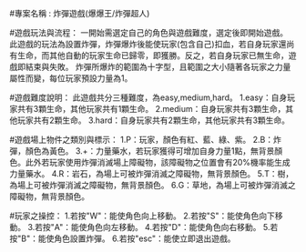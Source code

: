 #專案名稱 : 炸彈遊戲(爆爆王/炸彈超人)

#遊戲玩法與流程：
一開始需選定自己的角色與遊戲難度，選定後即開始遊戲。
此遊戲的玩法為設置炸彈，炸彈爆炸後能使玩家(包含自己)扣血，若自身玩家還尚有生命，而其他自動的玩家生命已歸零，即獲勝。反之，若自身玩家已無生命，遊戲即結束與失敗。
炸彈所爆炸的範圍為十字型，且範圍之大小隨著各玩家之力量屬性而變，每位玩家預設力量為1。

#遊戲難度說明：
此遊戲共分三種難度，為easy,medium,hard。
1.easy：自身玩家共有3顆生命，其他玩家共有1顆生命。
2.medium：自身玩家共有3顆生命，其他玩家共有2顆生命。
3.hard：自身玩家共有2顆生命，其他玩家共有3顆生命。

#遊戲場上物件之類別與標示：
1.P：玩家，顏色有紅、藍、綠、紫。
2.B：炸彈，顏色為黃色。
3.+：力量藥水，若玩家獲得可增加自身力量1點，無背景顏色。此外若玩家使用炸彈消滅場上障礙物，該障礙物之位置會有20%機率能生成力量藥水。
4.R：岩石，為場上可被炸彈消滅之障礙物，無背景顏色。
5.T：樹，為場上可被炸彈消滅之障礙物，無背景顏色。
6.G：草地，為場上可被炸彈消滅之障礙物，無背景顏色。

#玩家之操控：
1.若按"W"：能使角色向上移動。
2.若按"S"：能使角色向下移動。
3.若按"A"：能使角色向左移動。
4.若按"D"：能使角色向右移動。
5.若按"B"：能使角色設置炸彈。
6.若按"esc"：能使立即退出遊戲。
